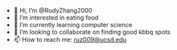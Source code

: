 - 👋 Hi, I’m @RudyZhang2000
- 👀 I’m interested in eating food
- 🌱 I’m currently learning computer science
- 💞️ I’m looking to collaborate on finding good kbbq spots
- 📫 How to reach me: ruz009@ucsd.edu
<!---
RudyZhang2000/RudyZhang2000 is a ✨ special ✨ repository because its `README.md` (this file) appears on your GitHub profile.
You can click the Preview link to take a look at your changes.
--->
